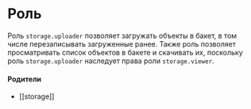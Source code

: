 # Роль

Роль `storage.uploader` позволяет загружать объекты в бакет, в том числе перезаписывать загруженные ранее. Также роль позволяет просматривать список объектов в бакете и скачивать их, поскольку роль `storage.uploader` наследует права роли `storage.viewer`.


#### Родители

- [[storage]]
